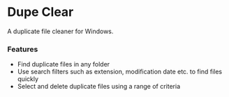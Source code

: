 # Dupe Clear
A duplicate file cleaner for Windows.

<h3>Features</h3>

* Find duplicate files in any folder
* Use search filters such as extension, modification date etc. to find files quickly
* Select and delete duplicate files using a range of criteria

